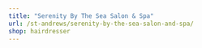 ```yaml
---
title: "Serenity By The Sea Salon & Spa"
url: /st-andrews/serenity-by-the-sea-salon-and-spa/
shop: hairdresser
---
```


